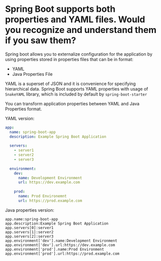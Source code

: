 # Spring Boot supports both properties and YAML files. Would you recognize and understand them if you saw them?
Spring boot allows you to externalize configuration for the application by using properties stored in properties files that
can be in format:
- YAML
- Java Properties File

YAML is a superset of JSON and it is convenience for specifying hierarchical data. Spring Boot supports YAML properties with
usage of ```SnakeYAML``` library, which is included by default by ```spring-boot-starter```

You can transform application properties between YAML and Java Properties format.

YAML version:
```yaml
app:
  name: spring-boot-app
  description: Example Spring Boot Application
  
  servers:
    - server1
    - server2
    - server3
    
  environment:
    dev:
      name: Development Environment
      url: https://dev.example.com
      
    prod:
      name: Prod Environemnt
      url: https://prod.example.com

```

Java properties version:
```properties
app.name:spring-boot-app
app.description:Example Spring Boot Application
app.servers[0]:server1
app.servers[1]:server2
app.servers[2]:server3
app.environment['dev'].name:Development Environment
app.environment['dev'].url:https://dev.example.com
app.environment['prod'].name:Prod Environment
app.environment['prod'].url:https://prod.example.com
```